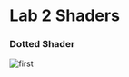 # Lab 2 Shaders

### Dotted Shader
![first](https://cdn.discordapp.com/attachments/717418780065529856/1139405178165010522/image.png)
